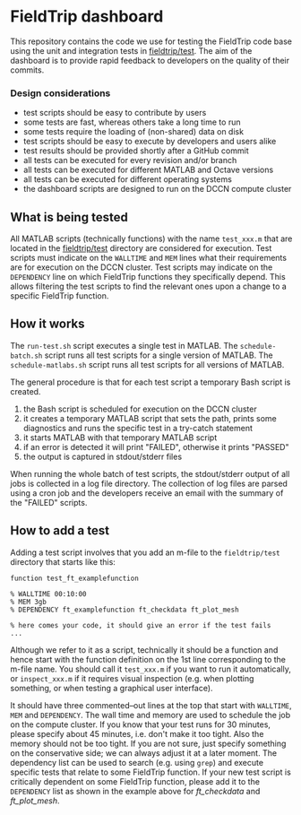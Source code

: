 # FieldTrip dashboard

This repository contains the code we use for testing the FieldTrip code base using the unit and integration tests in [fieldtrip/test](https://github.com/fieldtrip/fieldtrip/tree/master/test). The aim of the dashboard is to provide rapid feedback to developers on the quality of their
commits.

### Design considerations

-   test scripts should be easy to contribute by users
-   some tests are fast, whereas others take a long time to run
-   some tests require the loading of (non-shared) data on disk
-   test scripts should be easy to execute by developers and users alike
-   test results should be provided shortly after a GitHub commit
-   all tests can be executed for every revision and/or branch
-   all tests can be executed for different MATLAB and Octave versions
-   all tests can be executed for different operating systems
-   the dashboard scripts are designed to run on the DCCN compute cluster

## What is being tested

All MATLAB scripts (technically functions) with the name `test_xxx.m` that are
located in the [fieldtrip/test](https://github.com/fieldtrip/fieldtrip/tree/master/test)
directory are considered for execution. Test scripts must indicate on
the `WALLTIME` and `MEM` lines what their requirements are for execution
on the DCCN cluster. Test scripts may indicate on the `DEPENDENCY`
line on which FieldTrip functions they specifically depend. This
allows filtering the test scripts to find the relevant ones upon a change to a
specific FieldTrip function.

## How it works

The `run-test.sh` script executes a single test in MATLAB. The
`schedule-batch.sh` script runs all test scripts for a single version of MATLAB.
The `schedule-matlabs.sh` script runs all test scripts for all versions of
MATLAB.

The general procedure is that for each test script a temporary Bash script is created.

1.  the Bash script is scheduled for execution on the DCCN cluster
2.  it creates a temporary MATLAB script that sets the path, prints some diagnostics and runs the specific test in a try-catch statement
3.  it starts MATLAB with that temporary MATLAB script
4.  if an error is detected it will print "FAILED", otherwise it prints "PASSED"
5.  the output is captured in stdout/stderr files

When running the whole batch of test scripts, the stdout/stderr output of all
jobs is collected in a log file directory. The collection of log files are
parsed using a cron job and the developers receive an email with the summary of
the "FAILED" scripts.

## How to add a test

Adding a test script involves that you add an m-file to the `fieldtrip/test` directory
that starts like this:

    function test_ft_examplefunction

    % WALLTIME 00:10:00
    % MEM 3gb
    % DEPENDENCY ft_examplefunction ft_checkdata ft_plot_mesh

    % here comes your code, it should give an error if the test fails
    ...

Although we refer to it as a script, technically it should be a function and hence start with the function definition on the 1st line corresponding to the m-file name. You should call it `test_xxx.m` if you want to run it automatically, or `inspect_xxx.m` if it requires visual inspection (e.g. when plotting something, or when testing a graphical user interface).

It should have three commented–out lines at the top that start with `WALLTIME`, `MEM` and `DEPENDENCY`. The wall time and memory are used to schedule the job on the compute cluster. If you know that your test runs for 30 minutes, please specify about 45 minutes, i.e. don't make it too tight. Also the memory should not be too tight. If you are not sure, just specify something on the conservative side; we can always adjust it at a later moment. The dependency list can be used to search (e.g. using `grep`) and execute specific tests that relate to some FieldTrip function. If your new test script is critically dependent on some FieldTrip function, please add it to the `DEPENDENCY` list as shown in the example above for *ft_checkdata* and *ft_plot_mesh*.
